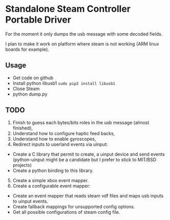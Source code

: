 # Standalone Steam Controller Portable Driver

For the moment it only dumps the usb message with some decoded fields.

I plan to make it work on platform where steam is not working (ARM linux boards for example).

## Usage

 * Get code on github
 * Install python libusb1 `sudo pip2 install libusb1`
 * Close Steam
 * python dump.py

## TODO

 1. Finish to guess each bytes/bits roles in the usb message (almost finished),
 2. Understand how to configure haptic feed backs,
 3. Understand how to enable gyroscopes,
 4. Redirect inputs to userland events via uinput:
   * Create a C library that permit to create, a uinput device and send events 
     (python-uinput might be a candidate but I prefer to stick to MIT/BSD projects)
   * Create a python binding to this library.
 5. Create a simple xbox event mapper.
 6. Create a configurable event mapper:
   * Create an event mapper that reads steam vdf files and maps usb inputs to uinput events.
   * Create fallback mappings for unsupported config options.
   * Get all possible configurations of steam config file.
